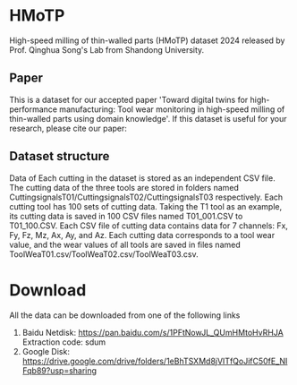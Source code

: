 # HMoTP
High-speed milling of thin-walled parts (HMoTP) dataset 2024 released by Prof. Qinghua Song's Lab from Shandong University.
## Paper
This is a dataset for our accepted paper 'Toward digital twins for high-performance manufacturing: Tool wear monitoring in high-speed milling of thin-walled parts using domain knowledge'.
If this dataset is useful for your research, please cite our paper:
## Dataset structure
Data of Each cutting in the dataset is stored as an independent CSV file. 
The cutting data of the three tools are stored in folders named CuttingsignalsT01/CuttingsignalsT02/CuttingsignalsT03 respectively. 
Each cutting tool has 100 sets of cutting data. Taking the T1 tool as an example, its cutting data is saved in 100 CSV files named T01_001.CSV to T01_100.CSV.
Each CSV file of cutting data contains data for 7 channels: Fx, Fy, Fz, Mz, Ax, Ay, and Az.
Each cutting data corresponds to a tool wear value, and the wear values of all tools are saved in files named ToolWeaT01.csv/ToolWeaT02.csv/ToolWeaT03.csv.
# Download
All the data can be downloaded from one of the following links 
1. Baidu Netdisk: https://pan.baidu.com/s/1PFtNowJL_QUmHMtoHvRHJA Extraction code: sdum
2. Google Disk: https://drive.google.com/drive/folders/1eBhTSXMd8jVITfQoJifC50fE_NIFqb89?usp=sharing
